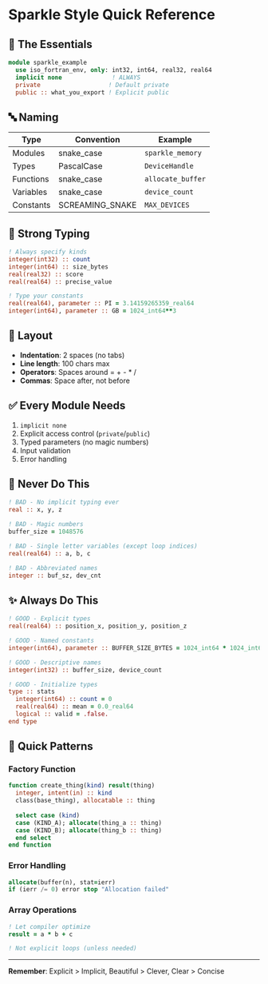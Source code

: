 # Sparkle Style Quick Reference

## 🎯 The Essentials

```fortran
module sparkle_example
  use iso_fortran_env, only: int32, int64, real32, real64
  implicit none              ! ALWAYS
  private                   ! Default private
  public :: what_you_export ! Explicit public
```

## 🔤 Naming

| Type | Convention | Example |
|------|------------|---------|
| Modules | snake_case | `sparkle_memory` |
| Types | PascalCase | `DeviceHandle` |
| Functions | snake_case | `allocate_buffer` |
| Variables | snake_case | `device_count` |
| Constants | SCREAMING_SNAKE | `MAX_DEVICES` |

## 💪 Strong Typing

```fortran
! Always specify kinds
integer(int32) :: count
integer(int64) :: size_bytes  
real(real32) :: score
real(real64) :: precise_value

! Type your constants
real(real64), parameter :: PI = 3.14159265359_real64
integer(int64), parameter :: GB = 1024_int64**3
```

## 🎨 Layout

- **Indentation**: 2 spaces (no tabs)
- **Line length**: 100 chars max
- **Operators**: Spaces around = + - * /
- **Commas**: Space after, not before

## ✅ Every Module Needs

1. `implicit none`
2. Explicit access control (`private`/`public`)
3. Typed parameters (no magic numbers)
4. Input validation
5. Error handling

## 🚫 Never Do This

```fortran
! BAD - No implicit typing ever
real :: x, y, z

! BAD - Magic numbers
buffer_size = 1048576

! BAD - Single letter variables (except loop indices)
real(real64) :: a, b, c

! BAD - Abbreviated names
integer :: buf_sz, dev_cnt
```

## ✨ Always Do This

```fortran
! GOOD - Explicit types
real(real64) :: position_x, position_y, position_z

! GOOD - Named constants  
integer(int64), parameter :: BUFFER_SIZE_BYTES = 1024_int64 * 1024_int64

! GOOD - Descriptive names
integer(int32) :: buffer_size, device_count

! GOOD - Initialize types
type :: stats
  integer(int64) :: count = 0
  real(real64) :: mean = 0.0_real64
  logical :: valid = .false.
end type
```

## 📝 Quick Patterns

### Factory Function
```fortran
function create_thing(kind) result(thing)
  integer, intent(in) :: kind
  class(base_thing), allocatable :: thing
  
  select case (kind)
  case (KIND_A); allocate(thing_a :: thing)
  case (KIND_B); allocate(thing_b :: thing)
  end select
end function
```

### Error Handling
```fortran
allocate(buffer(n), stat=ierr)
if (ierr /= 0) error stop "Allocation failed"
```

### Array Operations
```fortran
! Let compiler optimize
result = a * b + c

! Not explicit loops (unless needed)
```

---
**Remember**: Explicit > Implicit, Beautiful > Clever, Clear > Concise
